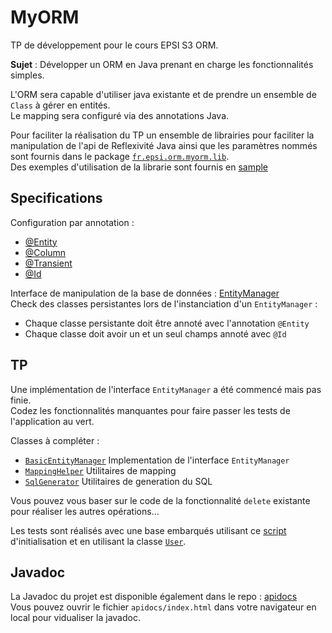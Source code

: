 # MyORM
TP de développement pour le cours EPSI S3 ORM.

**Sujet** : Développer un ORM en Java prenant en charge les fonctionnalités simples.

L'ORM sera capable d'utiliser java existante et de prendre un ensemble de `Class` à gérer en entités.  
Le mapping sera configuré via des annotations Java.  

Pour faciliter la réalisation du TP un ensemble de librairies pour faciliter la manipulation de l'api de Reflexivité Java ainsi que les paramètres nommés sont fournis dans le package [`fr.epsi.orm.myorm.lib`](src/main/java/fr/epsi/orm/myorm/lib).  
Des exemples d'utilisation de la librarie sont fournis en [sample](src/main/java/fr/epsi/orm/myorm/lib/sample/Samples.java)

## Specifications 

Configuration par annotation : 
 - [@Entity](src/main/java/fr/epsi/orm/myorm/annotation/Entity.java)
 - [@Column](src/main/java/fr/epsi/orm/myorm/annotation/Column.java)
 - [@Transient](src/main/java/fr/epsi/orm/myorm/annotation/Transient.java)
 - [@Id](src/main/java/fr/epsi/orm/myorm/annotation/Id.java)

Interface de manipulation de la base de données : [EntityManager](src/main/java/fr/epsi/orm/myorm/persistence/EntityManager.java)  
Check des classes persistantes lors de l'instanciation d'un `EntityManager` :
 - Chaque classe persistante doit être annoté avec l'annotation `@Entity`
 - Chaque classe doit avoir un et un seul champs annoté avec `@Id`

## TP

Une implémentation de l'interface `EntityManager` a été commencé mais pas finie.  
Codez les fonctionnalités manquantes pour faire passer les tests de l'application au vert.

Classes à compléter : 
 - [`BasicEntityManager`](src/main/java/fr/epsi/orm/myorm/persistence/BasicEntityManager.java) Implementation de l'interface `EntityManager`
 - [`MappingHelper`](src/main/java/fr/epsi/orm/myorm/persistence/MappingHelper.java) Utilitaires de mapping
 - [`SqlGenerator`](src/main/java/fr/epsi/orm/myorm/persistence/SqlGenerator.java) Utilitaires de generation du SQL
 
Vous pouvez vous baser sur le code de la fonctionnalité `delete` existante pour réaliser les autres opérations...  

Les tests sont réalisés avec une base embarqués utilisant ce [script](src/test/resources/init-db.sql) d'initialisation et en utilisant la classe [`User`](src/main/java/fr/epsi/orm/myorm/lib/sample/User.java).

## Javadoc

La Javadoc du projet est disponible également dans le repo : [apidocs](apidocs)  
Vous pouvez ouvrir le fichier `apidocs/index.html` dans votre navigateur en local pour vidualiser la javadoc.
